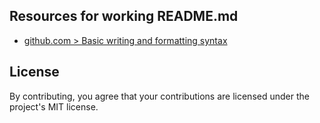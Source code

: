 ---
---

## Resources for working README.md

- [github.com > Basic writing and formatting syntax](https://docs.github.com/en/get-started/writing-on-github/getting-started-with-writing-and-formatting-on-github/basic-writing-and-formatting-syntax#custom-anchors)

## License

By contributing, you agree that your contributions are licensed under the project's MIT license.